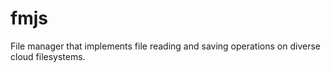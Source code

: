 # fmjs
File manager that implements file reading and saving operations on diverse cloud filesystems.
